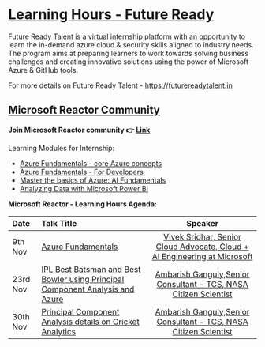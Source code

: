 # [Learning Hours - Future Ready](https://futurereadytalent.in)
Future Ready Talent is a virtual internship platform with an opportunity to learn the in-demand azure cloud &amp; security skills aligned to industry needs. The program aims at preparing learners to work towards solving business challenges and creating innovative solutions using the power of Microsoft Azure &amp; GitHub tools.  

For more details on Future Ready Talent - https://futurereadytalent.in

## [Microsoft Reactor Community](https://www.meetup.com/microsoft-reactor-bengaluru)

**Join Microsoft Reactor community :point_right: [Link](https://www.meetup.com/microsoft-reactor-bengaluru)**

Learning Modules for Internship:

* [Azure Fundamentals - core Azure concepts](https://docs.microsoft.com/en-us/learn/paths/az-900-describe-cloud-concepts/)
* [Azure Fundamentals - For Developers](https://docs.microsoft.com/en-us/learn/certifications/azure-developer/)
* [Master the basics of Azure: AI Fundamentals](https://docs.microsoft.com/en-us/users/23110622/collections/0kjyh8rn55yknr)
* [Analyzing Data with Microsoft Power BI](https://docs.microsoft.com/en-us/learn/certifications/exams/da-100)

**Microsoft Reactor - Learning Hours Agenda:**

|     Date     |    Talk Title    | Speaker | 
|     :---    | :---           | :---:       |
| 9th Nov  | [Azure Fundamentals](https://www.meetup.com/microsoft-reactor-bengaluru/events/281498816/)  |  [Vivek Sridhar, Senior Cloud Advocate, Cloud + AI Engineering at Microsoft](https://twitter.com/vivek_sridhar) |
| 23rd Nov | [IPL Best Batsman and Best Bowler using Principal Component Analysis and Azure](https://www.meetup.com/microsoft-reactor-bengaluru/events/281541784/)  |  [Ambarish Ganguly,Senior Consultant - TCS, NASA Citizen Scientist](https://www.linkedin.com/in/ambarish-ganguly/) |
| 30th Nov | [Principal Component Analysis details on Cricket Analytics](https://www.meetup.com/microsoft-reactor-bengaluru/events/281541905/)  |  [Ambarish Ganguly,Senior Consultant - TCS, NASA Citizen Scientist](https://www.linkedin.com/in/ambarish-ganguly/) |
